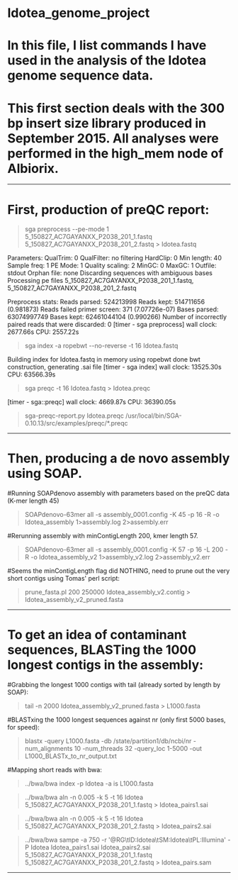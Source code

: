 # Idotea_genome_project
# In this file, I list commands I have used in the analysis of the Idotea genome sequence data.

# This first section deals with the 300 bp insert size library produced in September 2015. All analyses were performed in the high_mem node of Albiorix. 

---------------------------------------
# First, production of preQC report:

>sga preprocess --pe-mode 1 5_150827_AC7GAYANXX_P2038_201_1.fastq 5_150827_AC7GAYANXX_P2038_201_2.fastq > Idotea.fastq

Parameters:
QualTrim: 0
QualFilter: no filtering
HardClip: 0
Min length: 40
Sample freq: 1
PE Mode: 1
Quality scaling: 2
MinGC: 0
MaxGC: 1
Outfile: stdout
Orphan file: none
Discarding sequences with ambiguous bases
Processing pe files 5_150827_AC7GAYANXX_P2038_201_1.fastq, 5_150827_AC7GAYANXX_P2038_201_2.fastq

Preprocess stats:
Reads parsed:   524213998
Reads kept:     514711656 (0.981873)
Reads failed primer screen:     371 (7.07726e-07)
Bases parsed:   63074997749
Bases kept:     62461044104 (0.990266)
Number of incorrectly paired reads that were discarded: 0
[timer - sga preprocess] wall clock: 2677.66s CPU: 2557.22s

>sga index -a ropebwt --no-reverse -t 16 Idotea.fastq

Building index for Idotea.fastq in memory using ropebwt
         done bwt construction, generating .sai file
[timer - sga index] wall clock: 13525.30s CPU: 63566.39s

>sga preqc -t 16 Idotea.fastq > Idotea.preqc

[timer - sga::preqc] wall clock: 4669.87s CPU: 36390.05s

>sga-preqc-report.py Idotea.preqc /usr/local/bin/SGA-0.10.13/src/examples/preqc/*.preqc

--------------------------------------

# Then, producing a de novo assembly using SOAP.

#Running SOAPdenovo assembly with parameters based on the preQC data (K-mer length 45)

>SOAPdenovo-63mer all -s assembly_0001.config -K 45 -p 16 -R -o Idotea_assembly 1>assembly.log 2>assembly.err

#Rerunning assembly with minContigLength 200, kmer length 57.

>SOAPdenovo-63mer all -s assembly_0001.config -K 57 -p 16 -L 200 -R -o Idotea_assembly_v2 1>assembly_v2.log 2>assembly_v2.err

#Seems the minContigLength flag did NOTHING, need to prune out the very short contigs using Tomas' perl script:

>prune_fasta.pl 200 250000 Idotea_assembly_v2.contig > Idotea_assembly_v2_pruned.fasta

---------------------------------------

# To get an idea of contaminant sequences, BLASTing the 1000 longest contigs in the assembly:

#Grabbing the longest 1000 contigs with tail (already sorted by length by SOAP):

>tail -n 2000 Idotea_assembly_v2_pruned.fasta > L1000.fasta

#BLASTxing the 1000 longest sequences against nr (only first 5000 bases, for speed):

>blastx -query L1000.fasta -db /state/partition1/db/ncbi/nr -num_alignments 10 -num_threads 32 -query_loc 1-5000 -out L1000_BLASTx_to_nr_output.txt

#Mapping short reads with bwa:

>../bwa/bwa index -p Idotea -a is L1000.fasta

>../bwa/bwa aln -n 0.005 -k 5 -t 16 Idotea 5_150827_AC7GAYANXX_P2038_201_1.fastq > Idotea_pairs1.sai

>../bwa/bwa aln -n 0.005 -k 5 -t 16 Idotea 5_150827_AC7GAYANXX_P2038_201_2.fastq > Idotea_pairs2.sai

>../bwa/bwa sampe -a 750 -r '@RG\tID:Idotea\tSM:Idotea\tPL:Illumina' -P Idotea Idotea_pairs1.sai Idotea_pairs2.sai 5_150827_AC7GAYANXX_P2038_201_1.fastq 5_150827_AC7GAYANXX_P2038_201_2.fastq > Idotea_pairs.sam

-------------------------------------------------------------------

